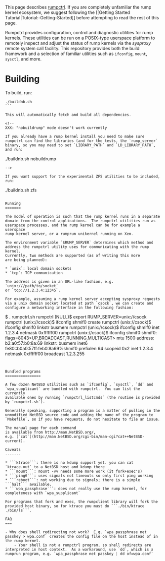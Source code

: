 This page describes [rumpctrl](http://repo.rumpkernel.org/rumpctrl).
If you are completely unfamiliar the rump kernel ecosystem, we suggest following
the [[Getting Started Tutorial|Tutorial:-Getting-Started]] before attempting to
read the rest of this page.

Rumpctrl provides configuration, control and diagnostic utilities for
rump kernels.  These utilities can be run on a POSIX-type userspace
platform to remotely inspect and adjust the status of rump kernels via
the _sysproxy_ remote system call facility.  This repository provides
both the build framework and a selection of familiar utilities such as
`ifconfig`, `mount`, `sysctl`, and more.


Building
========

To build, run: 
````
./buildnb.sh
```

This will automatically fetch and build all dependencies.

<!--
XXX: "nobuildrump" mode doesn't work currently

If you already have a rump kernel install you need to make sure rumpctrl can find the libraries (and for the tests, the `rump_server` binary, so you may need to set `LIBRARY_PATH` and `LD_LIBRARY_PATH`, and run:
````
./buildnb.sh nobuildrump
```
-->

If you want support for the experimental ZFS utilities to be included, run:

```
./buildnb.sh zfs
```

Running
=======

The model of operation is such that the rump kernel runs in a separate
domain from the control applications.  The rumpctrl utilities run as
userspace processes, and the rump kernel can be for example a userspace
rump kernel server, or a rumprun unikernel running on Xen.

The environment variable `$RUMP_SERVER` determines which method and
address the rumpctrl utility uses for communicating with the rump kernel.
Currently, two methods are supported (as of writing this more
are being planned):

* `unix`: local domain sockets
* `tcp`: TCP communication

The address is given in an URL-like fashion, e.g. `unix:///path/to/socket`
or `tcp://1.2.3.4:12345`.

For example, assuming a rump kernel server accepting sysproxy requests
via a unix domain socket located at path `csock`, we can create and
configure a networking interface in the following fashion:

```
$ . rumpctrl.sh
rumpctrl (NULL)$ export RUMP_SERVER=unix://csock
rumpctrl (unix://csock)$ ifconfig shmif0 create
rumpctrl (unix://csock)$ ifconfig shmif0 linkstr busmem
rumpctrl (unix://csock)$ ifconfig shmif0 inet 1.2.3.4 netmask 0xffffff00
rumpctrl (unix://csock)$ ifconfig shmif0
shmif0: flags=8043<UP,BROADCAST,RUNNING,MULTICAST> mtu 1500
	address: b2:a0:57:b0:8a:69
	linkstr: busmem
	inet6 fe80::b0a0:57ff:feb0:8a69%shmif0 prefixlen 64 scopeid 0x2
	inet 1.2.3.4 netmask 0xffffff00 broadcast 1.2.3.255
```


Bundled programs
================

A few dozen NetBSD utilities such as `ifconfig`, `sysctl`, `dd` and
`wpa_supplicant` are bundled with rumpctrl.  You can list the currently
available ones by running `rumpctrl_listcmds` (the routine is provided
by `rumpctrl.sh`).

Generally speaking, supporting a program is a matter of pulling in the
unmodified NetBSD source code and adding the name of the program to
`Makefile`, so if you have requests, do not hesitate to file an issue.

The manual page for each command
is available from http://man.NetBSD.org/,
e.g. [`cat`](http://man.NetBSD.org/cgi-bin/man-cgi?cat++NetBSD-current).

Caveats
-------

* ```ktrace```: there is no kdump support yet. you can cat `ktrace.out` to a NetBSD host and kdump there
* ```mount```: mount -vv needs some more work (it fork+exec's)
* ```ping6```: uses signals not timeouts so only first ping working
* ```reboot```: not working due to signals; there is a simple ```halt``` available.
* ```wpa_passphrase```: does not really use the rump kernel, for completeness with `wpa_supplicant`

For programs that fork and exec, the rumpclient library will fork the provided host binary, so for ktrace you must do ```./bin/ktrace ./bin/ls```.

FAQ
===

- Why does shell redirecting not work?  E.g. `wpa_passphrase net passkey > wpa.conf` creates the config file on the host instead of in the rump kernel.
    - Your shell is not a rumpctrl program, so shell redirects are interpreted in host context.  As a workaround, use `dd`, which is a rumprun program, e.g. `wpa_passphrase net passkey | dd of=wpa.conf`
